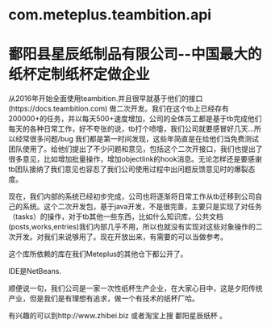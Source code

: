# com.meteplus.teambition.api
<h1>鄱阳县星辰纸制品有限公司--中国最大的纸杯定制纸杯定做企业</h1><p>从2016年开始全面使用teambition.并且很早就基于他们的接口(https://docs.teambition.com) 做二次开发。我们在这个tb上已经存有200000+的任务，并以每天500+速度增加，公司的全体员工都是基于tb完成他们每天的各种日常工作，好不夸张的说，tb打个喷嚏，我们公司就要感冒好几天...所以经常很多问题/bug 我们都是第一时间发现，这些年简直是在给他们当免费测试团队使用了。给他们提出了不少问题和意见，包括这个二次开接口，我们也提出了很多意见，比如增加批量操作，增加objectlink的hook消息。无论怎样还是要感谢tb团队接纳了我们意见也容忍了我们公司使用过程中出问题反馈意见时的爆裂态度。</p><p>现在，我们内部的系统已经初步完成，公司也将逐渐将日常工作从tb迁移到公司自己的系统。这个二次开发包，基于java开发，不是很完善，主要只是实现了对任务（tasks）的操作，对于tb其他一些东西，比如什么知识库，公共文档(posts,works,entries)我们内部几乎不用，所以也就没有实现对这些对象操作的二次开发。对我们来说够用了。现在开放出来，有需要的可以当做参考。</p><p>
这个库所依赖的库在我们Meteplus的其他仓下都公开了。</p>
<p>IDE是NetBeans.</p>
<p>顺便说一句，我们公司是一家一次性纸杯生产企业，在大家心目中，这是夕阳传统产业，但是我们是有理想有追求，做一个有技术的纸杯厂哈。</p>
<p>有兴趣的可以到http://www.zhibei.biz 或者淘宝上搜 鄱阳星辰纸杯 。</p>
